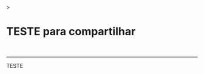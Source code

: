 <html>
  <head>>
    <title> TESTE </title>
  </head>
  <body>
    <h1> TESTE para compartilhar </h1>
    <br>
    <hr>
    <p> TESTE </p>
  </body>
</html>
